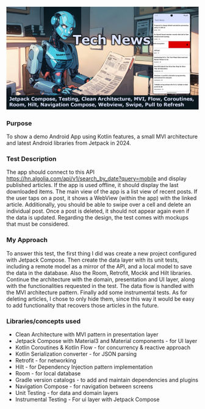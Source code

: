 ![top](/imgs/newsapp.jpg)

### **Purpose**

To show a demo Android App using Kotlin features, a small MVI architecture and latest Android
libraries from Jetpack in 2024.

### **Test Description**

The app should connect to this API https://hn.algolia.com/api/v1/search_by_date?query=mobile and
display published articles.
If the app is used offline, it should display the last downloaded items.
The main view of the app is a list view of recent posts. If the user taps on a post, it shows a
WebView (within the app) with the linked article.
Additionally, you should be able to swipe over a cell and delete an individual post. Once a post is
deleted, it should not appear again even if the data is updated.
Regarding the design, the test comes with mockups that must be considered.

### **My Approach**

To answer this test, the first thing I did was create a new project configured with Jetpack Compose.
Then create the data layer with its unit tests, including a remote model as a mirror of the API, and
a local model to save the data in the database. Also the Room, Retrofit, Mockk and Hilt libraries.
Continue the architecture with the domain, presentation and UI layer, along with the functionalities
requested in the test. The data flow is handled with the MVI architecture pattern. Finally add some
instrumental tests.
As for deleting articles, I chose to only hide them, since this way it would be easy to add
functionality that recovers those articles in the future.

### **Libraries/concepts used**

* Clean Architecture with MVI pattern in presentation layer
* Jetpack Compose with Material3 and Material components - for UI layer
* Kotlin Coroutines & Kotlin Flow - for concurrency & reactive approach
* Kotlin Serialization converter - for JSON parsing
* Retrofit - for networking
* Hilt - for Dependency Injection pattern implementation
* Room - for local database
* Gradle version catalogs - to add and maintain dependencies and plugins
* Navigation Compose - for navigation between screens
* Unit Testing - for data and domain layers
* Instrumental Testing - For ui layer with Jetpack Compose
